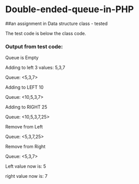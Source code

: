 # Double-ended-queue-in-PHP
##an assignment in Data structure class - tested

The test code is below the class code.

### Output from test code:

Queue is Empty

Adding to left 3 values: 5,3,7 

Queue: <5,3,7>

Adding to LEFT 10 

Queue: <10,5,3,7>

Adding to RIGHT 25 

Queue: <10,5,3,7,25>

Remove from Left 

Queue: <5,3,7,25>

Remove from Right 

Queue: <5,3,7>

Left value now is: 5

right value now is: 7
